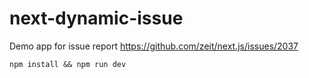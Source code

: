 # next-dynamic-issue
Demo app for issue report https://github.com/zeit/next.js/issues/2037

`npm install && npm run dev`
